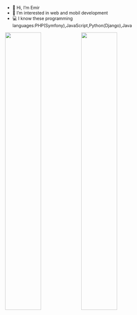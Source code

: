 
- 👋 Hi, I’m Emir <br>
- 👀 I’m interested in web and mobil development <br>
- :computer: I know these programming languages:PHP(Symfony),JavaScript,Python(Django),Java

<p>
  <img width="48%" src="https://github-readme-stats.vercel.app/api?username=mahmutemirkr&show_icons=true&theme=tokyonight" />
  <img width="48%" src="https://github-readme-streak-stats.herokuapp.com/?user=mahmutemirkr&theme=tokyonight" />
</p>
